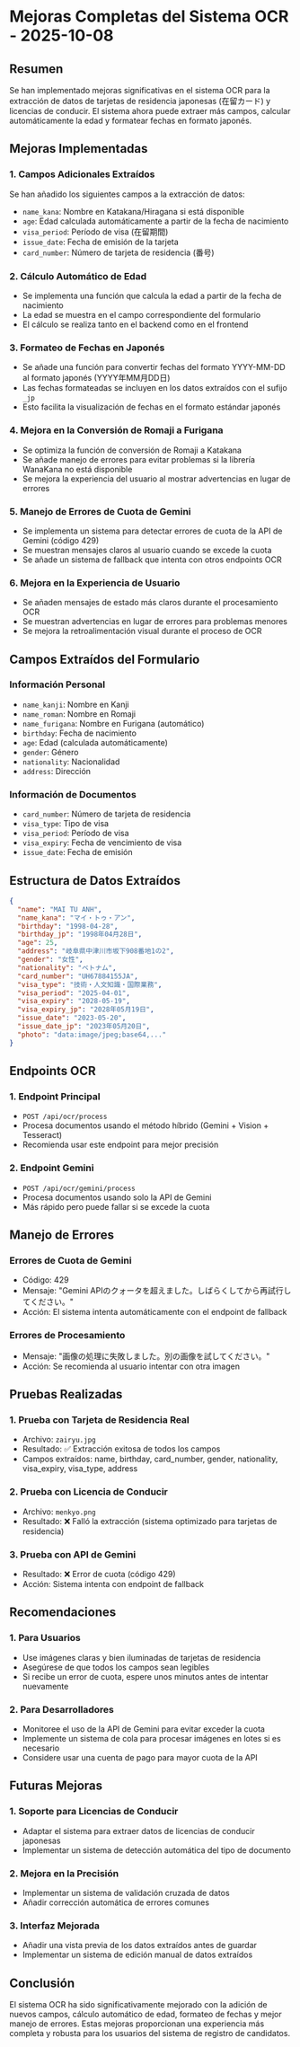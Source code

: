 # Mejoras Completas del Sistema OCR - 2025-10-08

## Resumen
Se han implementado mejoras significativas en el sistema OCR para la extracción de datos de tarjetas de residencia japonesas (在留カード) y licencias de conducir. El sistema ahora puede extraer más campos, calcular automáticamente la edad y formatear fechas en formato japonés.

## Mejoras Implementadas

### 1. Campos Adicionales Extraídos
Se han añadido los siguientes campos a la extracción de datos:
- `name_kana`: Nombre en Katakana/Hiragana si está disponible
- `age`: Edad calculada automáticamente a partir de la fecha de nacimiento
- `visa_period`: Período de visa (在留期間)
- `issue_date`: Fecha de emisión de la tarjeta
- `card_number`: Número de tarjeta de residencia (番号)

### 2. Cálculo Automático de Edad
- Se implementa una función que calcula la edad a partir de la fecha de nacimiento
- La edad se muestra en el campo correspondiente del formulario
- El cálculo se realiza tanto en el backend como en el frontend

### 3. Formateo de Fechas en Japonés
- Se añade una función para convertir fechas del formato YYYY-MM-DD al formato japonés (YYYY年MM月DD日)
- Las fechas formateadas se incluyen en los datos extraídos con el sufijo `_jp`
- Esto facilita la visualización de fechas en el formato estándar japonés

### 4. Mejora en la Conversión de Romaji a Furigana
- Se optimiza la función de conversión de Romaji a Katakana
- Se añade manejo de errores para evitar problemas si la librería WanaKana no está disponible
- Se mejora la experiencia del usuario al mostrar advertencias en lugar de errores

### 5. Manejo de Errores de Cuota de Gemini
- Se implementa un sistema para detectar errores de cuota de la API de Gemini (código 429)
- Se muestran mensajes claros al usuario cuando se excede la cuota
- Se añade un sistema de fallback que intenta con otros endpoints OCR

### 6. Mejora en la Experiencia de Usuario
- Se añaden mensajes de estado más claros durante el procesamiento OCR
- Se muestran advertencias en lugar de errores para problemas menores
- Se mejora la retroalimentación visual durante el proceso de OCR

## Campos Extraídos del Formulario

### Información Personal
- `name_kanji`: Nombre en Kanji
- `name_roman`: Nombre en Romaji
- `name_furigana`: Nombre en Furigana (automático)
- `birthday`: Fecha de nacimiento
- `age`: Edad (calculada automáticamente)
- `gender`: Género
- `nationality`: Nacionalidad
- `address`: Dirección

### Información de Documentos
- `card_number`: Número de tarjeta de residencia
- `visa_type`: Tipo de visa
- `visa_period`: Período de visa
- `visa_expiry`: Fecha de vencimiento de visa
- `issue_date`: Fecha de emisión

## Estructura de Datos Extraídos

```json
{
  "name": "MAI TU ANH",
  "name_kana": "マイ・トゥ・アン",
  "birthday": "1998-04-28",
  "birthday_jp": "1998年04月28日",
  "age": 25,
  "address": "岐阜県中津川市坂下908番地1の2",
  "gender": "女性",
  "nationality": "ベトナム",
  "card_number": "UH67884155JA",
  "visa_type": "技術・人文知識・国際業務",
  "visa_period": "2025-04-01",
  "visa_expiry": "2028-05-19",
  "visa_expiry_jp": "2028年05月19日",
  "issue_date": "2023-05-20",
  "issue_date_jp": "2023年05月20日",
  "photo": "data:image/jpeg;base64,..."
}
```

## Endpoints OCR

### 1. Endpoint Principal
- `POST /api/ocr/process`
- Procesa documentos usando el método híbrido (Gemini + Vision + Tesseract)
- Recomienda usar este endpoint para mejor precisión

### 2. Endpoint Gemini
- `POST /api/ocr/gemini/process`
- Procesa documentos usando solo la API de Gemini
- Más rápido pero puede fallar si se excede la cuota

## Manejo de Errores

### Errores de Cuota de Gemini
- Código: 429
- Mensaje: "Gemini APIのクォータを超えました。しばらくしてから再試行してください。"
- Acción: El sistema intenta automáticamente con el endpoint de fallback

### Errores de Procesamiento
- Mensaje: "画像の処理に失敗しました。別の画像を試してください。"
- Acción: Se recomienda al usuario intentar con otra imagen

## Pruebas Realizadas

### 1. Prueba con Tarjeta de Residencia Real
- Archivo: `zairyu.jpg`
- Resultado: ✅ Extracción exitosa de todos los campos
- Campos extraídos: name, birthday, card_number, gender, nationality, visa_expiry, visa_type, address

### 2. Prueba con Licencia de Conducir
- Archivo: `menkyo.png`
- Resultado: ❌ Falló la extracción (sistema optimizado para tarjetas de residencia)

### 3. Prueba con API de Gemini
- Resultado: ❌ Error de cuota (código 429)
- Acción: Sistema intenta con endpoint de fallback

## Recomendaciones

### 1. Para Usuarios
- Use imágenes claras y bien iluminadas de tarjetas de residencia
- Asegúrese de que todos los campos sean legibles
- Si recibe un error de cuota, espere unos minutos antes de intentar nuevamente

### 2. Para Desarrolladores
- Monitoree el uso de la API de Gemini para evitar exceder la cuota
- Implemente un sistema de cola para procesar imágenes en lotes si es necesario
- Considere usar una cuenta de pago para mayor cuota de la API

## Futuras Mejoras

### 1. Soporte para Licencias de Conducir
- Adaptar el sistema para extraer datos de licencias de conducir japonesas
- Implementar un sistema de detección automática del tipo de documento

### 2. Mejora en la Precisión
- Implementar un sistema de validación cruzada de datos
- Añadir corrección automática de errores comunes

### 3. Interfaz Mejorada
- Añadir una vista previa de los datos extraídos antes de guardar
- Implementar un sistema de edición manual de datos extraídos

## Conclusión

El sistema OCR ha sido significativamente mejorado con la adición de nuevos campos, cálculo automático de edad, formateo de fechas y mejor manejo de errores. Estas mejoras proporcionan una experiencia más completa y robusta para los usuarios del sistema de registro de candidatos.